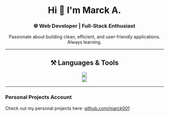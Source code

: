 <div align="center">
  
  <h1>Hi 👋 I'm Marck A.</h1>
  <h3>🌐 Web Developer | Full-Stack Enthusiast</h3>
  
  <p>Passionate about building clean, efficient, and user-friendly applications. Always learning.</p>
  
</div>

---

<h2 align="center">⚒️ Languages & Tools</h2>

<div align="center">
  <img src="https://skillicons.dev/icons?i=html,css,tailwind,figma,git,github" />
  <br/>
  <img src="https://skillicons.dev/icons?i=javascript,python,java,php,laravel,nodejs,mysql,mongodb" />
</div>

---

### Personal Projects Account
Check out my personal projects here: [github.com/marck001](https://github.com/marck001)
</div>
<!---
marck-h-cmd/marck-h-cmd is a ✨ special ✨ repository because its `README.md` (this file) appears on your GitHub profile.
You can click the Preview link to take a look at your changes.
--->
